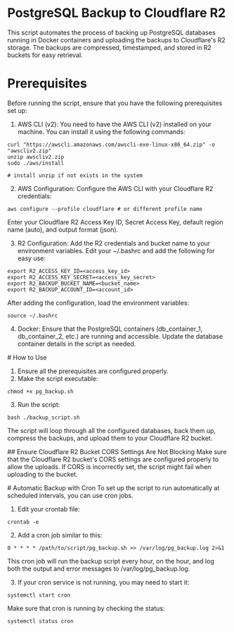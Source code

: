 # PostgreSQL Backup to Cloudflare R2

This script automates the process of backing up PostgreSQL databases running in Docker containers and uploading the backups to Cloudflare's R2 storage. The backups are compressed, timestamped, and stored in R2 buckets for easy retrieval.

# Prerequisites

Before running the script, ensure that you have the following prerequisites set up:
1. AWS CLI (v2): You need to have the AWS CLI (v2) installed on your machine. You can install it using the following commands:
```
curl "https://awscli.amazonaws.com/awscli-exe-linux-x86_64.zip" -o "awscliv2.zip"
unzip awscliv2.zip
sudo ./aws/install

# install unzip if not exists in the system
```

2. AWS Configuration: Configure the AWS CLI with your Cloudflare R2 credentials:
```
aws configure --profile cloudflare # or different profile name
```
Enter your Cloudflare R2 Access Key ID, Secret Access Key, default region name (auto), and output format (json).

3. R2 Configuration: Add the R2 credentials and bucket name to your environment variables. Edit your ~/.bashrc and add the following for easy use:
```
export R2_ACCESS_KEY_ID=<access_key_id>
export R2_ACCESS_KEY_SECRET=<access_key_secret>
export R2_BACKUP_BUCKET_NAME=<bucket_name>
export R2_BACKUP_ACCOUNT_ID=<account_id>
```
After adding the configuration, load the environment variables:
```
source ~/.bashrc
```

4. Docker: Ensure that the PostgreSQL containers (db_container_1, db_container_2, etc.) are running and accessible. Update the database container details in the script as needed.

# How to Use

1. Ensure all the prerequisites are configured properly.
2. Make the script executable:
```
chmod +x pg_backup.sh
```

3. Run the script:
```
bash ./backup_script.sh
```

The script will loop through all the configured databases, back them up, compress the backups, and upload them to your Cloudflare R2 bucket.

## Ensure Cloudflare R2 Bucket CORS Settings Are Not Blocking
Make sure that the Cloudflare R2 bucket's CORS settings are configured properly to allow the uploads. If CORS is incorrectly set, the script might fail when uploading to the bucket.

# Automatic Backup with Cron
To set up the script to run automatically at scheduled intervals, you can use cron jobs.
1. Edit your crontab file:
```
crontab -e
```

2. Add a cron job similar to this:
```
0 * * * * /path/to/script/pg_backup.sh >> /var/log/pg_backup.log 2>&1
```
This cron job will run the backup script every hour, on the hour, and log both the output and error messages to /var/log/pg_backup.log.

3. If your cron service is not running, you may need to start it:
```
systemctl start cron
```

Make sure that cron is running by checking the status:
```
systemctl status cron
```
